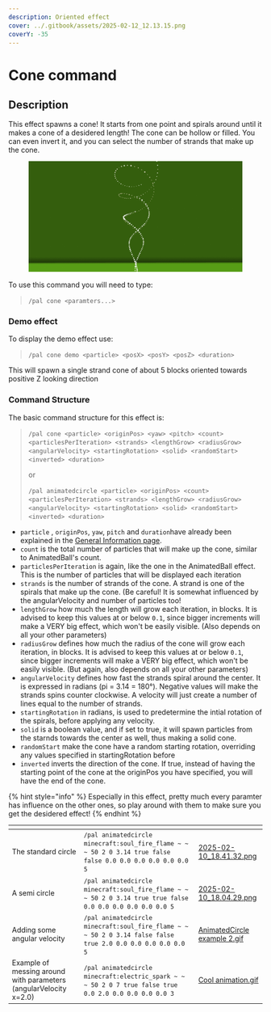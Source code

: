 ```yaml
---
description: Oriented effect
cover: ../.gitbook/assets/2025-02-12_12.13.15.png
coverY: -35
---
```


# Cone command

## Description

This effect spawns a cone! It starts from one point and spirals around until it makes a cone of a desidered length! The cone can be hollow or filled. You can even invert it, and you can select the number of strands that make up the cone.

<figure><img src="../.gitbook/assets/2025-02-12_11.56.00.png" alt="" width="563"><figcaption></figcaption></figure>

To use this command you will need to type:

> `/pal cone <paramters...>`

### Demo effect

To display the demo effect use:

> `/pal cone demo <particle> <posX> <posY> <posZ> <duration>`

This will spawn a single strand cone of about 5 blocks oriented towards positive Z looking direction

### Command Structure

The basic command structure for this effect is:

> `/pal cone <particle> <originPos> <yaw> <pitch> <count> <particlesPerIteration> <strands> <lengthGrow> <radiusGrow> <angularVelocity> <startingRotation> <solid> <randomStart> <inverted> <duration>`
>
> or
>
> `/pal animatedcircle <particle> <originPos> <count> <particlesPerIteration> <strands> <lengthGrow> <radiusGrow> <angularVelocity> <startingRotation> <solid> <randomStart> <inverted> <duration>`

* `particle` , `originPos`, `yaw`, `pitch` and `duration`have already been explained in the [General Information page](general-information.md).
* `count` is the total number of particles that will make up the cone, similar to AnimatedBall's count.
* `particlesPerIteration` is again, like the one in the AnimatedBall effect. This is the number of particles that will be displayed each iteration
* `strands` is the number of strands of the cone. A strand is one of the spirals that make up the cone. (Be careful! It is somewhat influenced by the angularVelocity and number of particles too!
* `lengthGrow` how much the length will grow each iteration, in blocks.  It is advised to keep this values at or below `0.1`, since bigger increments will make a VERY big effect, which won't be easily visible. (Also depends on all your other parameters)
* `radiusGrow` defines how much the radius of the cone will grow each iteration, in blocks. It is advised to keep this values at or below `0.1`, since bigger increments will make a VERY big effect, which won't be easily visible. (But again, also depends on all your other parameters)
* `angularVelocity` defines how fast the strands spiral around the center. It is expressed in radians (pi = 3.14 = 180°). Negative values will make the strands spins counter clockwise. A velocity will just create a number of lines equal to the number of strands.
* `startingRotation` in radians, is used to predetermine the intial rotation of the spirals, before applying any velocity.&#x20;
* `solid` is a boolean value, and if set to true, it will spawn particles from the starnds towards the center as well, thus making a solid cone.
* `randomStart` make the cone have a random starting rotation, overriding any values specified in startingRotation before
* `inverted` inverts the direction of the cone. If true, instead of having the starting point of the cone at the originPos you have specified, you will have the end of the cone.



{% hint style="info" %}
Especially in this effect, pretty much every paramter has influence on the other ones, so play around with them to make sure you get the desidered effect!
{% endhint %}

<table data-view="cards"><thead><tr><th></th><th></th><th data-hidden data-card-cover data-type="files"></th></tr></thead><tbody><tr><td>The standard circle</td><td><code>/pal animatedcircle minecraft:soul_fire_flame ~ ~ ~ 50 2 0 3.14 true false false 0.0 0.0 0.0 0.0 0.0 0.0 5</code></td><td><a href="../.gitbook/assets/2025-02-10_18.41.32.png">2025-02-10_18.41.32.png</a></td></tr><tr><td>A semi circle</td><td><code>/pal animatedcircle minecraft:soul_fire_flame ~ ~ ~ 50 2 0 3.14 true true false 0.0 0.0 0.0 0.0 0.0 0.0 5</code></td><td><a href="../.gitbook/assets/2025-02-10_18.04.29.png">2025-02-10_18.04.29.png</a></td></tr><tr><td>Adding some angular velocity</td><td><code>/pal animatedcircle minecraft:soul_fire_flame ~ ~ ~ 50 2 0 3.14 false false true 2.0 0.0 0.0 0.0 0.0 0.0 5</code></td><td><a href="../.gitbook/assets/AnimatedCircle example 2.gif">AnimatedCircle example 2.gif</a></td></tr><tr><td>Example of messing around with parameters (angularVelocity x=2.0)</td><td><code>/pal animatedcircle minecraft:electric_spark ~ ~ ~ 50 2 0 7 true false true 0.0 2.0 0.0 0.0 0.0 0.0 3</code></td><td><a href="../.gitbook/assets/Cool animation.gif">Cool animation.gif</a></td></tr></tbody></table>
